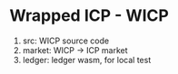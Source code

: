# Wrapped ICP - WICP

1. src: WICP source code
2. market: WICP -> ICP market
3. ledger: ledger wasm, for local test
